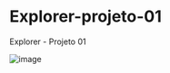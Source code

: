# Explorer-projeto-01
Explorer - Projeto 01

![image](https://github.com/beammm218/Explorer-projeto-01/assets/67021026/78586686-3eb0-43ea-98f2-4d44f134a420)


